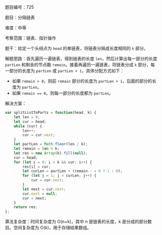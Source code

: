 题目编号：725

题目：分隔链表

难度：中等

考察范围：链表、指针操作

题干：给定一个头结点为 `head` 的单链表，将链表分隔成长度相同的 `k` 部分。

解题思路：首先遍历一遍链表，得到链表的长度 `len`，然后计算出每一部分的长度 `partLen` 和剩余的节点数 `remain`。接着再遍历一遍链表，将链表分成 `k` 部分，每一部分的长度为 `partLen` 或 `partLen + 1`，具体分配方式如下：

- 如果 `remain > 0`，则前 `remain` 部分的长度为 `partLen + 1`，后面的部分的长度为 `partLen`。
- 如果 `remain == 0`，则每一部分的长度都为 `partLen`。

解决方案：

```javascript
var splitListToParts = function(head, k) {
    let len = 0;
    let cur = head;
    while (cur) {
        len++;
        cur = cur.next;
    }
    let partLen = Math.floor(len / k);
    let remain = len % k;
    let res = new Array(k).fill(null);
    cur = head;
    for (let i = 0; i < k && cur; i++) {
        res[i] = cur;
        let curLen = partLen + (remain-- > 0 ? 1 : 0);
        for (let j = 1; j < curLen; j++) {
            cur = cur.next;
        }
        let next = cur.next;
        cur.next = null;
        cur = next;
    }
    return res;
};
```

算法复杂度：时间复杂度为 O(n+k)，其中 n 是链表的长度，k 是分成的部分数目。空间复杂度为 O(k)，用于存储结果数组。